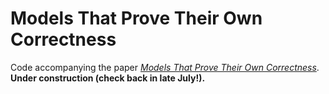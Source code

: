 # Models That Prove Their Own Correctness
Code accompanying the paper [_Models That Prove Their Own Correctness_](https://arxiv.org/abs/2405.15722). **Under construction (check back in late July!).**
